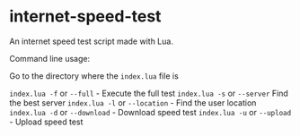 # internet-speed-test

An internet speed test script made with Lua. 

Command line usage:

Go to the directory where the `index.lua` file is

`index.lua -f` or `--full` - Execute the full test
`index.lua -s` or `--server` Find the best server
`index.lua -l` or `--location` - Find the user location
`index.lua -d` or `--download` - Download speed test
`index.lua -u` or `--upload` - Upload speed test
